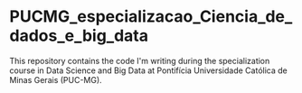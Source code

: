 # PUCMG_especializacao_Ciencia_de_dados_e_big_data
This repository contains the code I'm writing during the specialization course in Data Science and Big Data at Pontifícia Universidade Católica de Minas Gerais (PUC-MG).
